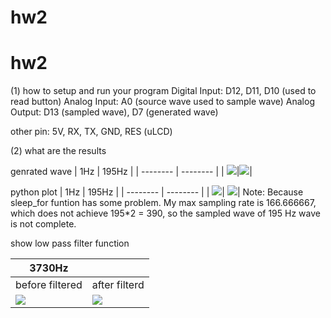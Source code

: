 # hw2
# hw2

(1) how to setup and run your program 
Digital Input: D12, D11, D10 (used to read button)
Analog Input: A0 (source wave used to sample wave)
Analog Output: D13 (sampled wave), D7 (generated wave)

other pin: 5V, RX, TX, GND, RES (uLCD)

(2) what are the results

genrated wave
| 1Hz | 195Hz |
| -------- | -------- |
| ![](https://i.imgur.com/DoHsn27.png)|![](https://i.imgur.com/2akaMce.png)|

python plot
| 1Hz | 195Hz | 
| -------- | -------- | 
| ![](https://i.imgur.com/Pud30zS.png)| ![](https://i.imgur.com/9xHyMeZ.png)| 
Note:
    Because sleep_for funtion has some problem. My max sampling rate is 166.666667, which does not  achieve 195*2 = 390, so the sampled wave of 195 Hz wave is not complete.
    
show low pass filter function


| 3730Hz ||
| -------- | -------- |
|before filtered | after filterd|
| ![](https://i.imgur.com/c6W0DNl.png)| ![](https://i.imgur.com/zzW14RR.png)|
